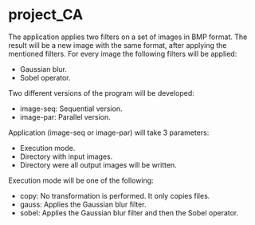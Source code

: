 # project_CA

The application applies two filters on a set of images in BMP format. The result will be a new image with the same format, after applying the mentioned filters.
For every image the following filters will be applied:
  - Gaussian blur.
  - Sobel operator.
  
Two different versions of the program will be developed:
  - image-seq: Sequential version.
  - image-par: Parallel version.

Application (image-seq or image-par) will take 3 parameters:
  - Execution mode.
  - Directory with input images.
  - Directory were all output images will be written.

Execution mode will be one of the following:
  - copy: No transformation is performed. It only copies files.
  - gauss: Applies the Gaussian blur filter.
  - sobel: Applies the Gaussian blur filter and then the Sobel operator.

